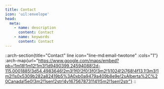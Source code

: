 ```yaml
---
title: Contact
icon: 'uil:envelope'
head:
  meta:
    - name: description
      content: Contact
    - name: keywords
      content: Contact
---
```


::arch-section{title="Contact" line icon="line-md:email-twotone" :cols="1"}
  :arch-map{url="https://www.google.com/maps/embed?pb=!1m18!1m12!1m3!1d9490399.24594088!2d-115.0001885!3d54.4983646!2m3!1f0!2f0!3f0!3m2!1i1024!2i768!4f13.1!3m3!1m2!1s0x5309b282a82419b5%3A0xb0a9479a409b8e9e!2sAlberta%2C%20Canada!5e0!3m2!1sen!2str!4v1675678731141!5m2!1sen!2str"}
::
